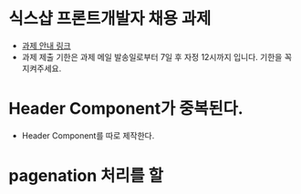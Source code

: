 # 식스샵 프론트개발자 채용 과제

- [과제 안내 링크](https://www.notion.so/sixshop/af7f8a9586b648e6ba92a8c24ff0ef66)
- 과제 제출 기한은 과제 메일 발송일로부터 7일 후 자정 12시까지 입니다. 기한을 꼭 지켜주세요.

# Header Component가 중복된다.
- Header Component를 따로 제작한다.

# pagenation 처리를 할